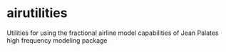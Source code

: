 # airutilities
 Utilities for using the fractional airline model capabilities of Jean Palates high frequency modeling package
